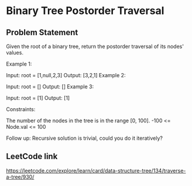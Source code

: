 # Binary Tree Postorder Traversal

## Problem Statement

Given the root of a binary tree, return the postorder traversal of its nodes' values.



Example 1:


Input: root = [1,null,2,3]
Output: [3,2,1]
Example 2:

Input: root = []
Output: []
Example 3:

Input: root = [1]
Output: [1]


Constraints:

The number of the nodes in the tree is in the range [0, 100].
-100 <= Node.val <= 100


Follow up: Recursive solution is trivial, could you do it iteratively?

## LeetCode link

https://leetcode.com/explore/learn/card/data-structure-tree/134/traverse-a-tree/930/